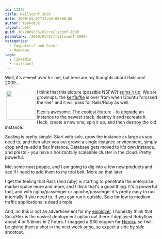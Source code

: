 ```yaml
---
id: 12272
title: Railsconf 2009
date: 2009-05-07T17:50:00+00:00
author: tsykoduk
layout: post
guid: 30/2009/05/07/railsconf-2009
permalink: /2009/05/07/railsconf-2009/
categories:
  - Computers! and Code!
  - Mundane
tags:
  - linkedin
  - railsconf
---
```

<p>Well, it's <del>almost</del> over for me, but here are my thoughts about Railsconf 2009...</p>

<p><img src="https://greg.nokes.name/assets/2009/5/7/IMG_0225_2.JPG" style="height: 95px; float: left; padding: 5px;" />I think that this picture (possible <span class="caps">NSFW</span>?) <a href="http://www.flickr.com/photos/glagla/54320217/">sums it up</a>. We are grownups. the <a href="http://www.urbandictionary.com/define.php?term=kerfluffle">kerfluffle</a> is over from when Ubuntu "crossed the line" and it will pass for Rails/Ruby as well.</p>

<p><a href="http://www.engineyard.com/blog/2009/engine-yard-flex-announced-new-features-added-to-solo/">Flex</a> is awesome. The coolest feature - to upgrade an instance to the newest stack, destroy it and recreate it. Heck, create a new one, spin it up, and then destroy the old instance.</p>

<p>Scaling is pretty simple. Start with solo, grow the instance as large as you need to, and then after you out grown a single instance environment, simply drop and re-add a flex instance. Database gets moved to it's own instance, and presto - you have a horizontally scaleable  cluster in the cloud. Pretty powerful.</p>

<p>Met some neat people, and I am going to dig into a few new products and see if I need to add them to my tool belt. More on that later.</p>

<p>I get the feeling that Rails (and ruby) is starting to penetrate the enterprise market space more and more, and I think that's a good thing. It's a powerful tool, and with nginx/passenger or apache/passenger it's pretty easy to run internally if you need to. If you can run it outside, <a href="http://www.engineyard.com/plans/solo/">Solo</a> for low to medium traffic applications is dead simple.</p>

<p>And, no this is not an advertisement for my <a href="http://www.engineyard.com">employer</a>. I honestly think that Solo/Flex is the easiest deployment option out there. I deployed Rubyflow about 4 or 5 times in 2 hours. I snagged a $30 coupon for <a href="http://heroku.com/">Heroku</a> so I will be giving them a shot in the next week or so, so expect a side by side shootout.</p>